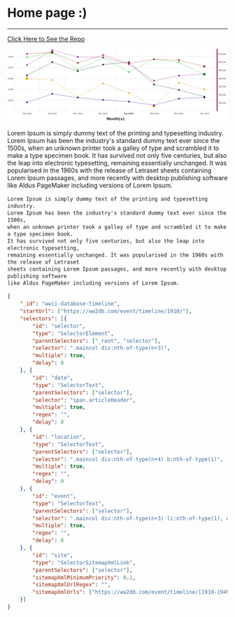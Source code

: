 # Home page :)

---

[Click Here to See the Repo](https://github.com/Michaelrappa/DH-assignment1)

![DH Banner Image](/imgs/visual.png)

Lorem Ipsum is simply dummy text of the printing and typesetting industry. Lorem Ipsum has been the industry's standard dummy text ever since the 1500s, when an unknown printer took a galley of type and scrambled it to make a type specimen book. It has survived not only five centuries, but also the leap into electronic typesetting, remaining essentially unchanged. It was popularised in the 1960s with the release of Letraset sheets containing Lorem Ipsum passages, and more recently with desktop publishing software like Aldus PageMaker including versions of Lorem Ipsum.

```
Lorem Ipsum is simply dummy text of the printing and typesetting industry.
Lorem Ipsum has been the industry's standard dummy text ever since the 1500s,
when an unknown printer took a galley of type and scrambled it to make a type specimen book.
It has survived not only five centuries, but also the leap into electronic typesetting,
remaining essentially unchanged. It was popularised in the 1960s with the release of Letraset
sheets containing Lorem Ipsum passages, and more recently with desktop publishing software
like Aldus PageMaker including versions of Lorem Ipsum.
```

```json
{
    "_id": "wwii-database-timeline",
    "startUrl": ["https://ww2db.com/event/timeline/1910/"],
    "selectors": [{
        "id": "selector",
        "type": "SelectorElement",
        "parentSelectors": ["_root", "selector"],
        "selector": ".maincol div:nth-of-type(n+3)",
        "multiple": true,
        "delay": 0
    }, {
        "id": "date",
        "type": "SelectorText",
        "parentSelectors": ["selector"],
        "selector": "span.articleHeader",
        "multiple": true,
        "regex": "",
        "delay": 0
    }, {
        "id": "location",
        "type": "SelectorText",
        "parentSelectors": ["selector"],
        "selector": ".maincol div:nth-of-type(n+4) b:nth-of-type(1)",
        "multiple": true,
        "regex": "",
        "delay": 0
    }, {
        "id": "event",
        "type": "SelectorText",
        "parentSelectors": ["selector"],
        "selector": ".maincol div:nth-of-type(n+3) li:nth-of-type(1), div:nth-of-type(n+16) img",
        "multiple": true,
        "regex": "",
        "delay": 0
    }, {
        "id": "site",
        "type": "SelectorSitemapXmlLink",
        "parentSelectors": ["selector"],
        "sitemapXmlMinimumPriority": 0.1,
        "sitemapXmlUrlRegex": "",
        "sitemapXmlUrls": ["https://ww2db.com/event/timeline/[1910-1949]/"]
    }]
}
```
